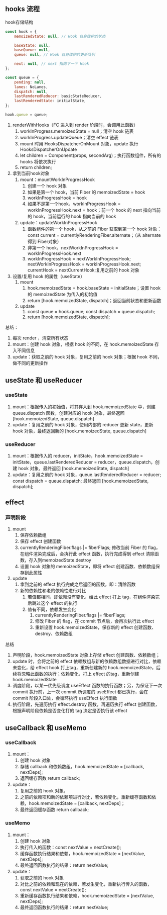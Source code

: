 ## hooks 流程

hook存储结构
```js
const hook = {
    memoizedState: null, // Hook 自身维护的状态

    baseState: null,
    baseQueue: null,
    queue: null, // Hook 自身维护的更新队列

    next: null, // next 指向下一个 Hook
};

const queue = {
    pending: null,
    lanes: NoLanes,
    dispatch: null,
    lastRenderedReducer: basicStateReducer,
    lastRenderedState: initialState,
};

hook.queue = queue;
``` 

1. renderWithHooks（FC 进入到 render 阶段时，会调用此函数）
   1. workInProgress.memoizedState = null；清空 hook 链表
   2. workInProgress.updateQueue；清空 effect 链表
   3. mount 时用 HooksDispatcherOnMount 对象，update 执行 HooksDispatcherOnUpdate
   4. let children = Component(props, secondArg)；执行函数组件，所有的 hooks 将依次执行
   5. return children;
2. 拿到当前hook对象
   1. mount：mountWorkInProgressHook
      1. 创建一个 hook 对象
      2. 如果是第一个 hook，当前 Fiber 的 memoizedState = hook 
      3. workInProgressHook = hook
      4. 如果不是第一个hook，workInProgressHook = workInProgressHook.next = hook；前一个 hook 的 next 指向当前的 hook，当前运行的 hook 指向当前的 hook
   2. update：updateWorkInProgressHook
      1. 函数组件的第一个 hook，从之前的 Fiber 获取到第一个 hook 对象：const current = currentlyRenderingFiber.alternate；（从 alternate 得到 Fiber对象）
      2. 非第一个 hook，nextWorkInProgressHook = workInProgressHook.next
      3. workInProgressHook = nextWorkInProgressHook; nextWorkInProgressHook = workInProgressHook.next; currentHook = nextCurrentHook;复用之前的 hook 对象
3. 设置/复用 hook 的属性（useState）
   1. mount
      1. hook.memoizedState = hook.baseState = initialState；设置 hook 的 memoizedState 为传入的初始值
      2. return [hook.memoizedState, dispatch]；返回当前状态和更新函数
   2. update
      1. const queue = hook.queue; const dispatch = queue.dispatch;
      2. return [hook.memoizedState, dispatch];

总结：

1. 每次 render ，清空所有状态
2. mount：创建 hook 对象，根据 hook 的不同，在 hook.memoizedState 存入不同信息
3. update：获取之前的 hook 对象，复用之前的 hook 对象；根据 hook 不同，做不同的更新操作

## useState 和 useReducer

### useState

1. mount：根据传入的初始值，将其存入到 hook.memoizedState 中，创建 queue.dispatch 函数，创建对应的 hook 对象，最终返回 [hook.memoizedState, queue.dispatch]
2. update：复用之前的 hook 对象，使用内部的 reducer 更新 state，更新 hook 对象，最终返回新的 [hook.memoizedState, queue.dispatch]

### useReducer

1. mount：根据传入的 reducer，initState，hook.memoizedState = initState，queue.lastRenderedReducer = reducer，queue.dispatch，创建 hook 对象，最终返回 [hook.memoizedState, dispatch]
2. update：复用之前的 hook 对象，queue.lastRenderedReducer = reducer; const dispatch = queue.dispatch; 最终返回 [hook.memoizedState, dispatch];

## effect

### 声明阶段

1. mount
   1. 保存依赖数组
   2. 保存 effect 创建函数
   3. currentlyRenderingFiber.flags |= fiberFlags; 修改当前 Fiber 的 flag，在组件渲染完成后，会执行此 effect 函数，执行完成得到 effect 清除函数，存入到memoizedState.destroy
   4. 设置 hook 对象的 memoizedState，即将 effect 创建函数、依赖数组保存到此属性
2. update
   1. 拿到之前的 effect 执行完成之后返回的函数，即：清除函数
   2. 新的依赖性和老的依赖性进行对比
      1. 若值都相同，即依赖没有变化，给此 effect 打上 tag，在组件渲染完后跳过这个 effect 的执行
      2. 值有不同，依赖发生变化
         1. currentlyRenderingFiber.flags |= fiberFlags; 
         2. 修改 Fiber 的 flag，在 commit 节点后，会再次执行此 effect
         3. 重新设置 hook.memoizedState，保存新的 effect 创建函数、destroy、依赖数组

总结

1. 声明阶段，hook.memoizedState 对象上存储 effect 创建函数、依赖数组；
2. update 时，会将之前的 effect 依赖数组与新的依赖数组数据进行对比，依赖未变化，给 effect hook 打上tag，重新创建新的 hook.memoizedState，后续将忽略此函数的执行；依赖变化，打上 effect 的tag，重新创建 hook.memoizedState
3. 调度阶段，以某一优先级调度 useEffect 函数的执行函数；另，为保证下一次 commit 执行前，上一次 commit 所调度的 useEffect 都已执行，会在 commit 阶段入口处，会循环执行 useEffect 执行函数
4. 执行阶段，先遍历执行 effect.destroy 函数，再遍历执行 effect 创建函数，根据声明阶段依赖是否变化打的 tag 决定是否执行该 effect

## useCallback 和 useMemo

### useCallback

1. mount：
   1. 创建 hook 对象
   2. 存储 callback 和依赖数组，hook.memoizedState = [callback, nextDeps]; 
   3. 返回缓存函数 return callback;
2. update：
   1. 复用之前的 hook 对象，
   2. 之前的依赖项和新的依赖项进行对比，若依赖变化，重新缓存函数和依赖，hook.memoizedState = [callback, nextDeps]；
   3. 最终返回缓存函数 return callback;

### useMemo

1. mount：
   1. 创建 hook 对象
   2. 执行传入的函数：const nextValue = nextCreate();
   3. 缓存函数执行结果和依赖，hook.memoizedState = [nextValue, nextDeps];
   4. 最终返回函数执行的结果：return nextValue;
2. update：
   1. 获取之前的 hook 对象
   2. 对比之前的依赖和现在的依赖，若发生变化，重新执行传入的函数，const nextValue = nextCreate();
   3. 重新缓存函数执行结果和依赖，hook.memoizedState = [nextValue, nextDeps];
   4. 最终返回函数执行的结果：return nextValue;
